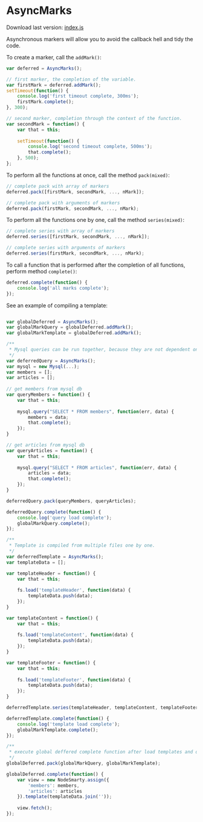 AsyncMarks
==========
Download last version: [index.js](index.js "index.js")

Asynchronous markers will allow you to avoid the callback hell and tidy the code.

To create a marker, call the ```addMark()```:
```js
var deferred = AsyncMarks();

// first marker, the completion of the variable.
var firstMark = deferred.addMark();
setTimeout(function() {
	console.log('first timeout complete, 300ms');
	firstMark.complete();
}, 300);

// second marker, completion through the context of the function.
var secondMark = function() {
    var that = this;
    
    setTimeout(function() {
		console.log('second timeout complete, 500ms');
		that.complete();
	}, 500);
};
```
To perform all the functions at once, call the method ```pack(mixed)```:
```js
// complete pack with array of markers
deferred.pack([firstMark, secondMark, ..., nMark]);

// complete pack with arguments of markers
deferred.pack(firstMark, secondMark, ..., nMark);
```
To perform all the functions one by one, call the method ```series(mixed)```:
```js
// complete series with array of markers
deferred.series([firstMark, secondMark, ..., nMark]);

// complete series with arguments of markers
deferred.series(firstMark, secondMark, ..., nMark);
```

To call a function that is performed after the completion of all functions, perform method ```complete()```:
```js
deferred.complete(function() {
	console.log('all marks complete');
});
```

See an example of compiling a template:
```js

var globalDeferred = AsyncMarks();
var globalMarkQuery = globalDeferred.addMark();
var globalMarkTemplate = globalDeferred.addMark();

/**
 * Mysql queries can be run together, because they are not dependent on each other.
 */
var deferredQuery = AsyncMarks();
var mysql = new Mysql(...);
var members = [];
var articles = [];
 
// get members from mysql db
var queryMembers = function() {
	var that = this;
    
	mysql.query("SELECT * FROM members", function(err, data) {
    	members = data;
        that.complete();
    });
}

// get articles from mysql db
var queryArticles = function() {
	var that = this;
    
	mysql.query("SELECT * FROM articles", function(err, data) {
    	articles = data;
        that.complete();
    });
}

deferredQuery.pack(queryMembers, queryArticles);

deferredQuery.complete(function() {
	console.log('query load complete');
    globalMarkQuery.complete();
});

/**
 * Template is compiled from multiple files one by one.
 */
var deferredTemplate = AsyncMarks();
var templateData = [];

var templateHeader = function() {
	var that = this;
    
	fs.load('templateHeader', function(data) {
    	templateData.push(data);
    });
}

var templateContent = function() {
	var that = this;
    
	fs.load('templateContent', function(data) {
    	templateData.push(data);
    });
}

var templateFooter = function() {
	var that = this;
    
	fs.load('templateFooter', function(data) {
    	templateData.push(data);
    });
}

deferredTemplate.series(templateHeader, templateContent, templateFooter);

deferredTemplate.complete(function() {
	console.log('template load complete');
	globalMarkTemplate.complete();
});

/**
 * execute global deffered complete function after load templates and query
 */
globalDeferred.pack(globalMarkQuery, globalMarkTemplate);

globalDeferred.complete(function() {
	var view = new NodeSmarty.assign({
    	'members': members,
        'articles': articles
    }).template(templateData.join(''));
    
    view.fetch();
});
```






